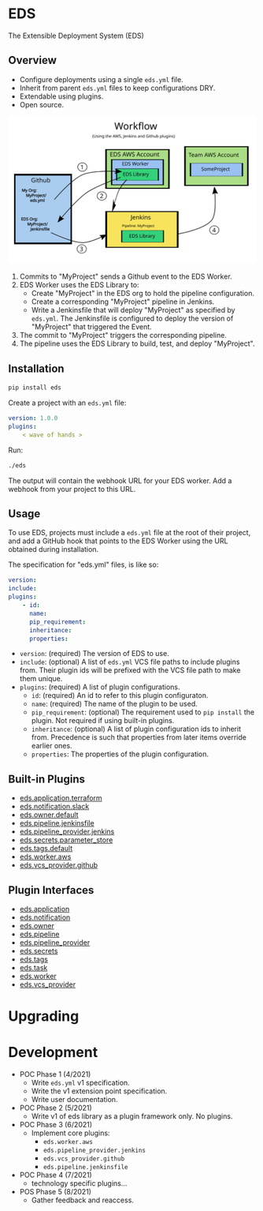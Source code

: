 # EDS

The Extensible Deployment System (EDS)

## Overview

* Configure deployments using a single `eds.yml` file.
* Inherit from parent `eds.yml` files to keep configurations DRY.
* Extendable using plugins.
* Open source.

![Overview](./docs/overview.svg)

1. Commits to "MyProject" sends a Github event to the EDS Worker.
2. EDS Worker uses the EDS Library to:
   * Create "MyProject" in the EDS org to hold the pipeline configuration.
   * Create a corresponding "MyProject" pipeline in Jenkins.
   * Write a Jenkinsfile that will deploy "MyProject" as specified by
     `eds.yml`. The Jenkinsfile is configured to deploy the version of
     "MyProject" that triggered the Event.
3. The commit to "MyProject" triggers the corresponding pipeline.
4. The pipeline uses the EDS Library to build, test, and deploy "MyProject".

## Installation

```bash
pip install eds
```

Create a project with an `eds.yml` file:

```yaml
version: 1.0.0
plugins:
    < wave of hands >
```

Run:

```bash
./eds
```

The output will contain the webhook URL for your EDS worker.  Add a webhook
from your project to this URL.


## Usage

To use EDS, projects must include a `eds.yml` file at the root of their project,
and add a GitHub hook that points to the EDS Worker using the URL obtained
during installation.

The specification for "eds.yml" files, is like so:

```yaml
version:
include:
plugins:
    - id:
      name:
      pip_requirement:
      inheritance:
      properties:
```

* `version`: (required) The version of EDS to use.
* `include`: (optional) A list of `eds.yml` VCS file paths to include plugins
  from. Their plugin ids will be prefixed with the VCS file path to make them
  unique.
* `plugins`: (required) A list of plugin configurations.
    * `id`: (required) An id to refer to this plugin configuraton.
    * `name`: (required) The name of the plugin to be used.
    * `pip_requirement`: (optional) The requirement used to `pip install` the
      plugin. Not required if using built-in plugins.
    * `inheritance`: (optional) A list of plugin configuration ids to inherit
      from.  Precedence is such that properties from later items override
      earlier ones.
    * `properties`: The properties of the plugin configuration.

## Built-in Plugins

* [eds.application.terraform](./eds/plugins/application/terraform.py)
* [eds.notification.slack](./eds/plugins/notification/slack.py)
* [eds.owner.default](./eds/plugins/owner/default.py)
* [eds.pipeline.jenkinsfile](./docs/plugins/pipeline/jenkins_file.py)
* [eds.pipeline_provider.jenkins](./eds/plugins/pipeline_provider/jenkins.py)
* [eds.secrets.parameter_store](./eds/plugins/secrets/parameter_store.py)
* [eds.tags.default](./eds/plugins/tags/default.py)
* [eds.worker.aws](./eds/plugins/worker/aws.py)
* [eds.vcs_provider.github](./eds/plugins/vcs_provider/github.py)


## Plugin Interfaces

* [eds.application](./eds/interfaces/application.py)
* [eds.notification](./eds/interfaces/notification.py)
* [eds.owner](./eds/interfaces/owner.py)
* [eds.pipeline](./eds/interfaces/pipeline.py)
* [eds.pipeline_provider](./eds/interfaces/pipeline_provider.py)
* [eds.secrets](./eds/interfaces/secrets.py)
* [eds.tags](./eds/interfaces/tags.py)
* [eds.task](./eds/interfaces/task.py)
* [eds.worker](/eds/interfaces/worker.py)
* [eds.vcs_provider](./eds/interfaces/vcs_provider.py)

# Upgrading

# Development

* POC Phase 1 (4/2021)
  * Write `eds.yml` v1 specification.
  * Write the v1 extension point specification.
  * Write user documentation.
* POC Phase 2 (5/2021)
  * Write v1 of eds library as a plugin framework only.  No plugins.
* POC Phase 3 (6/2021)
  * Implement core plugins:
    * `eds.worker.aws`
    * `eds.pipeline_provider.jenkins`
    * `eds.vcs_provider.github`
    * `eds.pipeline.jenkinsfile`
* POC Phase 4 (7/2021)
  * technology specific plugins...
* POS Phase 5 (8/2021)
  * Gather feedback and reaccess.